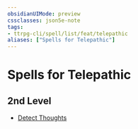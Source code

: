 ```yaml
---
obsidianUIMode: preview
cssclasses: json5e-note
tags:
- ttrpg-cli/spell/list/feat/telepathic
aliases: ["Spells for Telepathic"]
---
```

# Spells for Telepathic

## 2nd Level

- [Detect Thoughts](Misc%20Files/CLI/compendium/spells/detect-thoughts-xphb.md "XPHB")
